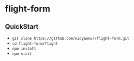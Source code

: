 # flight-form

## QuickStart
- `git clone https://github.com/nidyaonur/flight-form.git`
- `cd flight-form/flight`
- `npm install`
- `npm start`
